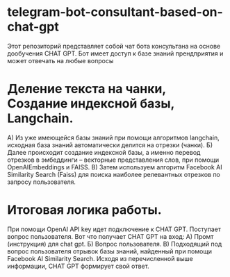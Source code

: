 # telegram-bot-consultant-based-on-chat-gpt
Этот репозиторий представляет собой чат бота консультана на основе дообучения CHAT GPT. Бот имеет доступ к базе знаний прендприятия и может отвечать на любые вопросы

# Деление текста на чанки, Создание индексной базы, Langchain.
А) Из уже имеющейся базы знаний при помощи алгоритмов langchain, исходная база знаний автоматически делится на отрезки (чанки). 
Б) Далее происходит создание индексной базы, а именно перевод отрезков в эмбеддинги – векторные представления слов, при помощи OpenAIEmbeddings и FAISS. 
В) Затем используем алгоритм Facebook AI Similarity Search (Faiss) для поиска наиболее релевантных отрезков по запросу пользователя.

# Итоговая логика работы.
При помощи OpenAI API key идет подключение к CHAT GPT. Поступает вопрос пользователя. Вот что получает CHAT GPT на вход:
А) Промт (инструкция) для chat gpt.
Б) Вопрос пользователя.
В) Подходящий под вопрос пользователя отрывок базы знаний, найденный при помощи Facebook AI Similarity Search.
Исходя из перечисленной выше информации, CHAT GPT формирует свой ответ.

